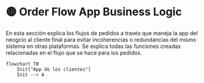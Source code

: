 # 🟡 Order Flow App Business Logic

En esta sección explica los flujos de pedidos a través que maneja la app del neogcio al cliente final para evitar incoherencias o redundancias del mismo sistema en otras plataformas. Se explica todas las funciones creadas relacionadas en el flujo que se hace para los pedidos.


```mermaid
flowchart TB
    Init["App de los clientes"]
    Init --> A
```
